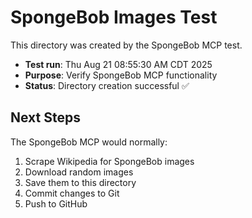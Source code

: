 # SpongeBob Images Test

This directory was created by the SpongeBob MCP test.

- **Test run**: Thu Aug 21 08:55:30 AM CDT 2025
- **Purpose**: Verify SpongeBob MCP functionality
- **Status**: Directory creation successful ✅

## Next Steps

The SpongeBob MCP would normally:
1. Scrape Wikipedia for SpongeBob images
2. Download random images
3. Save them to this directory
4. Commit changes to Git
5. Push to GitHub


